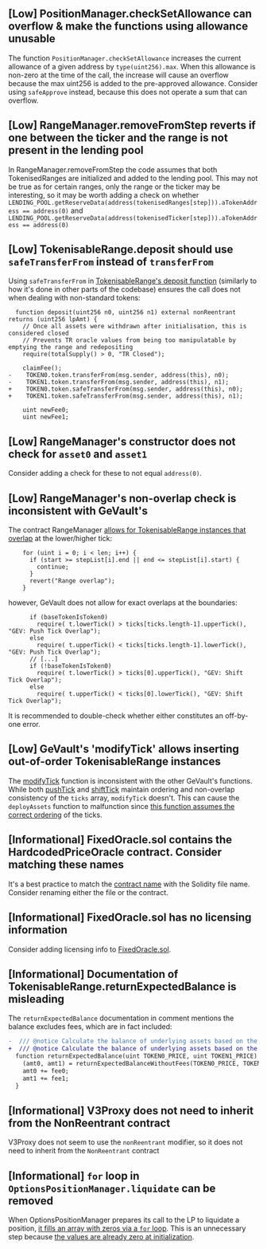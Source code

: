 ## [Low] PositionManager.checkSetAllowance can overflow & make the functions using allowance unusable
The function `PositionManager.checkSetAllowance` increases the current allowance of a given address by `type(uint256).max`. When this allowance is non-zero at the time of the call, the increase will cause an overflow because the max uint256 is added to the pre-approved allowance. Consider using `safeApprove` instead, because this does not operate a sum that can overflow.

## [Low] RangeManager.removeFromStep reverts if one between the ticker and the range is not present in the lending pool
In RangeManager.removeFromStep the code assumes that both TokenisedRanges are initialized and added to the lending pool. This may not be true as for certain ranges, only the range or the ticker may be interesting, so it may be worth adding a check on whether `LENDING_POOL.getReserveData(address(tokenisedRanges[step])).aTokenAddress == address(0)` and `LENDING_POOL.getReserveData(address(tokenisedTicker[step])).aTokenAddress == address(0)`

## [Low] TokenisableRange.deposit should use `safeTransferFrom` instead of `transferFrom`
Using `safeTransferFrom` in [TokenisableRange's deposit function](https://github.com/code-423n4/2023-08-goodentry/blob/71c0c0eca8af957202ccdbf5ce2f2a514ffe2e24/contracts/TokenisableRange.sol#L222-L232) (similarly to how it's done in other parts of the codebase) ensures the call does not when dealing with non-standard tokens:
```Solidity
  function deposit(uint256 n0, uint256 n1) external nonReentrant returns (uint256 lpAmt) {
    // Once all assets were withdrawn after initialisation, this is considered closed
    // Prevents TR oracle values from being too manipulatable by emptying the range and redepositing 
    require(totalSupply() > 0, "TR Closed"); 
    
    claimFee();
-    TOKEN0.token.transferFrom(msg.sender, address(this), n0);
-    TOKEN1.token.transferFrom(msg.sender, address(this), n1);
+    TOKEN0.token.safeTransferFrom(msg.sender, address(this), n0);
+    TOKEN1.token.safeTransferFrom(msg.sender, address(this), n1);

    uint newFee0; 
    uint newFee1;
```

## [Low] RangeManager's constructor does not check for `asset0` and `asset1` 
Consider adding a check for these to not equal `address(0)`.

## [Low] RangeManager's non-overlap check is inconsistent with GeVault's
The contract RangeManager [allows for TokenisableRange instances that overlap](https://github.com/code-423n4/2023-08-goodentry/blob/71c0c0eca8af957202ccdbf5ce2f2a514ffe2e24/contracts/RangeManager.sol#L63) at the lower/higher tick:
```Solidity
    for (uint i = 0; i < len; i++) {
      if (start >= stepList[i].end || end <= stepList[i].start) {
        continue;
      }
      revert("Range overlap");
    } 
```
however, GeVault does not allow for exact overlaps at the boundaries:
```Solidity
      if (baseTokenIsToken0) 
        require( t.lowerTick() > ticks[ticks.length-1].upperTick(), "GEV: Push Tick Overlap");
      else 
        require( t.upperTick() < ticks[ticks.length-1].lowerTick(), "GEV: Push Tick Overlap");
      // [...]
      if (!baseTokenIsToken0) 
        require( t.lowerTick() > ticks[0].upperTick(), "GEV: Shift Tick Overlap");
      else 
        require( t.upperTick() < ticks[0].lowerTick(), "GEV: Shift Tick Overlap");
```
It is recommended to double-check whether either constitutes an off-by-one error.

## [Low] GeVault's 'modifyTick' allows inserting out-of-order TokenisableRange instances
The [modifyTick](https://github.com/code-423n4/2023-08-goodentry/blob/71c0c0eca8af957202ccdbf5ce2f2a514ffe2e24/contracts/GeVault.sol#L171) function is inconsistent with the other GeVault's functions. While both [pushTick](https://github.com/code-423n4/2023-08-goodentry/blob/71c0c0eca8af957202ccdbf5ce2f2a514ffe2e24/contracts/GeVault.sol#L116) and [shiftTick](https://github.com/code-423n4/2023-08-goodentry/blob/71c0c0eca8af957202ccdbf5ce2f2a514ffe2e24/contracts/GeVault.sol#L137) maintain ordering and non-overlap consistency of the `ticks` array, `modifyTick` doesn't. This can cause the `deployAssets` function to malfunction since [this function assumes the correct ordering](https://github.com/code-423n4/2023-08-goodentry/blob/71c0c0eca8af957202ccdbf5ce2f2a514ffe2e24/contracts/GeVault.sol#L353) of the ticks.

## [Informational] FixedOracle.sol contains the HardcodedPriceOracle contract. Consider matching these names
It's a best practice to match the [contract name](https://github.com/code-423n4/2023-08-goodentry/blob/71c0c0eca8af957202ccdbf5ce2f2a514ffe2e24/contracts/helper/FixedOracle.sol#L3) with the Solidity file name. Consider renaming either the file or the contract.

## [Informational] FixedOracle.sol has no licensing information
Consider adding licensing info to [FixedOracle.sol](https://github.com/code-423n4/2023-08-goodentry/blob/71c0c0eca8af957202ccdbf5ce2f2a514ffe2e24/contracts/helper/FixedOracle.sol#L1).

## [Informational] Documentation of TokenisableRange.returnExpectedBalance is misleading
The `returnExpectedBalance` documentation in comment mentions the balance excludes fees, which are in fact included:
```diff
-  /// @notice Calculate the balance of underlying assets based on the assets price, excluding fees
+  /// @notice Calculate the balance of underlying assets based on the assets price, including fees
  function returnExpectedBalance(uint TOKEN0_PRICE, uint TOKEN1_PRICE) public view returns (uint256 amt0, uint256 amt1) {
    (amt0, amt1) = returnExpectedBalanceWithoutFees(TOKEN0_PRICE, TOKEN1_PRICE);
    amt0 += fee0;
    amt1 += fee1;
  }
```

## [Informational] V3Proxy does not need to inherit from the NonReentrant contract
V3Proxy does not seem to use the `nonReentrant` modifier, so it does not need to inherit from the `NonReentrant` contract

## [Informational] `for` loop in `OptionsPositionManager.liquidate` can be removed
When OptionsPositionManager prepares its call to the LP to liquidate a position, [it fills an array with zeros via a `for` loop](https://github.com/code-423n4/2023-08-goodentry/blob/71c0c0eca8af957202ccdbf5ce2f2a514ffe2e24/contracts/PositionManager/OptionsPositionManager.sol#L203). This is an unnecessary step because [the values are already zero at initialization](https://docs.soliditylang.org/en/v0.8.20/types.html#allocating-memory-arrays).

